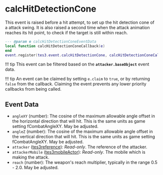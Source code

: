 # calcHitDetectionCone
<div class="search_terms" style="display: none">calchitdetectioncone</div>

<!---
	This file is autogenerated. Do not edit this file manually. Your changes will be ignored.
	More information: https://github.com/MWSE/MWSE/tree/master/docs
-->

This event is raised before a hit attempt, to set up the hit detection cone of a attack swing. It is also raised a second time when the attack animation reaches its hit point, to check if the target is still within reach.

```lua
--- @param e calcHitDetectionConeEventData
local function calcHitDetectionConeCallback(e)
end
event.register(tes3.event.calcHitDetectionCone, calcHitDetectionConeCallback)
```

!!! tip
	This event can be filtered based on the **`attacker.baseObject`** event data.

!!! tip
	An event can be claimed by setting `e.claim` to `true`, or by returning `false` from the callback. Claiming the event prevents any lower priority callbacks from being called.

## Event Data

* `angleXY` (number): The cosine of the maximum allowable angle offset in the horizontal direction that will hit. This is the same units as game setting fCombatAngleXY. May be adjusted.
* `angleZ` (number): The cosine of the maximum allowable angle offset in the vertical direction that will hit. This is the same units as game setting fCombatAngleXY. May be adjusted.
* `attacker` ([tes3reference](../../types/tes3reference)): *Read-only*. The reference of the attacker.
* `attackerMobile` ([tes3mobileActor](../../types/tes3mobileActor)): *Read-only*. The mobile which is making the attack.
* `reach` (number): The weapon's reach multiplier, typically in the range 0.5 - 2.0. May be adjusted.

